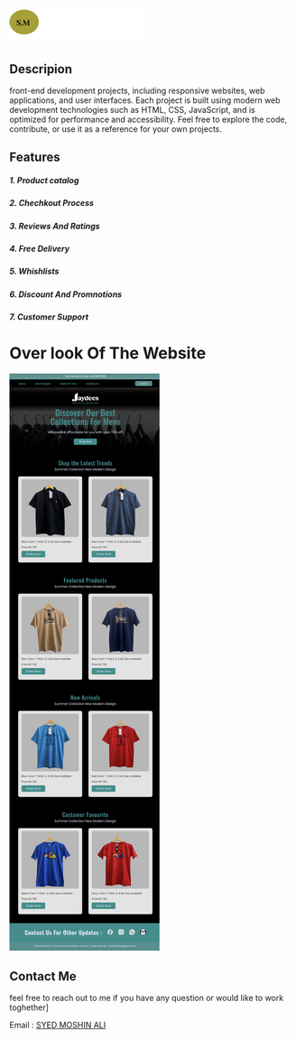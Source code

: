# ![Portfolio](https://github.com/mohsin23441/Portfolio/blob/main/logo.png)

## Descripion
front-end development projects, including responsive websites, web applications, and user interfaces. Each project is built using modern web development technologies such as HTML, CSS, JavaScript, and is optimized for performance and accessibility. Feel free to explore the code, contribute, or use it as a reference for your own projects.

## Features
##### 1. Product catalog
##### 2. Chechkout Process
##### 3. Reviews And Ratings
##### 4. Free Delivery
##### 5. Whishlists
##### 6. Discount And Promnotions
##### 7. Customer Support

# Over look Of The Website

![Jaydees](https://github.com/mohsin23441/Jaydees-E-Commerce-/blob/main/jaydees%20png.png)

## Contact Me
feel free to reach out to me if you have any question or would like to work toghether]

Email : [SYED MOSHIN ALI](ma2277394@gmail.com)
